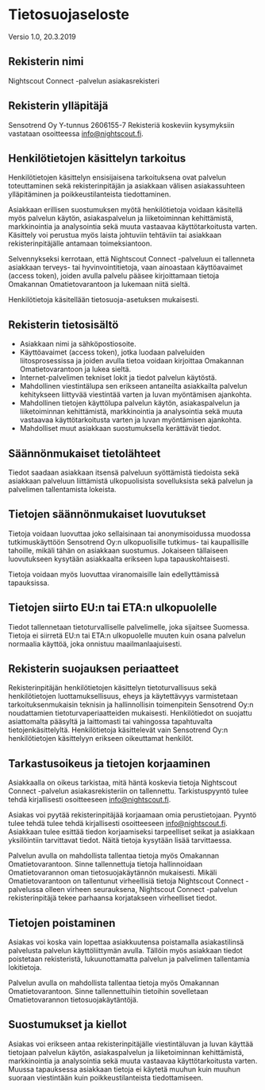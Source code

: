 # Tietosuojaseloste
Versio 1.0, 20.3.2019

## Rekisterin nimi
Nightscout Connect -palvelun asiakasrekisteri

## Rekisterin ylläpitäjä
Sensotrend Oy
Y-tunnus 2606155-7
Rekisteriä koskeviin kysymyksiin vastataan osoitteessa info@nightscout.fi.

## Henkilötietojen käsittelyn tarkoitus
Henkilötietojen käsittelyn ensisijaisena tarkoituksena ovat palvelun toteuttaminen sekä rekisterinpitäjän ja asiakkaan välisen asiakassuhteen ylläpitäminen ja poikkeustilanteista tiedottaminen.

Asiakkaan erillisen suostumuksen myötä henkilötietoja voidaan käsitellä myös palvelun käytön, asiakaspalvelun ja liiketoiminnan kehittämistä, markkinointia ja analysointia sekä muuta vastaavaa käyttötarkoitusta varten. Käsittely voi perustua myös laista johtuviin tehtäviin tai asiakkaan rekisterinpitäjälle antamaan toimeksiantoon.

Selvennykseksi kerrotaan, että Nightscout Connect -palveluun ei tallenneta asiakkaan terveys- tai hyvinvointitietoja, vaan ainoastaan käyttöavaimet (access token), joiden avulla palvelu pääsee kirjoittamaan tietoja Omakannan Omatietovarantoon ja lukemaan niitä sieltä.

Henkilötietoja käsitellään tietosuoja-asetuksen mukaisesti.

## Rekisterin tietosisältö
- Asiakkaan nimi ja sähköpostiosoite.
- Käyttöavaimet (access token), jotka luodaan palveluiden liitosprosessissa ja joiden avulla tietoa voidaan kirjoittaa Omakannan Omatietovarantoon ja lukea sieltä.
- Internet-palvelimen tekniset lokit ja tiedot palvelun käytöstä.
- Mahdollinen viestintälupa sen erikseen antaneilta asiakkailta palvelun kehitykseen liittyvää viestintää varten ja luvan myöntämisen ajankohta.
- Mahdollinen tietojen käyttölupa palvelun käytön, asiakaspalvelun ja liiketoiminnan kehittämistä, markkinointia ja analysointia sekä muuta vastaavaa käyttötarkoitusta varten ja luvan myöntämisen ajankohta.
- Mahdolliset muut asiakkaan suostumuksella kerättävät tiedot.

## Säännönmukaiset tietolähteet
Tiedot saadaan asiakkaan itsensä palveluun syöttämistä tiedoista sekä asiakkaan palveluun liittämistä ulkopuolisista sovelluksista sekä palvelun ja palvelimen tallentamista lokeista.

## Tietojen säännönmukaiset luovutukset
Tietoja voidaan luovuttaa joko sellaisinaan tai anonymisoidussa muodossa tutkimuskäyttöön Sensotrend Oy:n ulkopuolisille tutkimus- tai kaupallisille tahoille, mikäli tähän on asiakkaan suostumus. Jokaiseen tällaiseen luovutukseen kysytään asiakkaalta erikseen lupa tapauskohtaisesti.

Tietoja voidaan myös luovuttaa viranomaisille lain edellyttämissä tapauksissa.

## Tietojen siirto EU:n tai ETA:n ulkopuolelle
Tiedot tallennetaan tietoturvalliselle palvelimelle, joka sijaitsee Suomessa. Tietoja ei siirretä EU:n tai ETA:n ulkopuolelle muuten kuin osana palvelun normaalia käyttöä, joka onnistuu maailmanlaajuisesti.

## Rekisterin suojauksen periaatteet
Rekisterinpitäjän henkilötietojen käsittelyn tietoturvallisuus sekä henkilötietojen luottamuksellisuus, eheys ja käytettävyys varmistetaan tarkoituksenmukaisin teknisin ja hallinnollisin toimenpitein Sensotrend Oy:n noudattamien tietoturvaperiaatteiden mukaisesti. Henkilötiedot on suojattu asiattomalta pääsyltä ja laittomasti tai vahingossa tapahtuvalta tietojenkäsittelyltä. Henkilötietoja käsittelevät vain Sensotrend Oy:n henkilötietojen käsittelyyn erikseen oikeuttamat henkilöt.

## Tarkastusoikeus ja tietojen korjaaminen
Asiakkaalla on oikeus tarkistaa, mitä häntä koskevia tietoja Nightscout Connect -palvelun asiakasrekisteriin on tallennettu. Tarkistuspyyntö tulee tehdä kirjallisesti osoitteeseen info@nightscout.fi.

Asiakas voi pyytää rekisterinpitäjää korjaamaan omia perustietojaan. Pyyntö tulee tehdä tulee tehdä kirjallisesti osoitteeseen info@nightscout.fi. Asiakkaan tulee esittää tiedon korjaamiseksi tarpeelliset seikat ja asiakkaan yksilöintiin tarvittavat tiedot. Näitä tietoja kysytään lisää tarvittaessa.

Palvelun avulla on mahdollista tallentaa tietoja myös Omakannan Omatietovarantoon. Sinne tallennettuja tietoja hallinnoidaan Omatietovarannon oman tietosuojakäytännön mukaisesti. Mikäli Omatietovarantoon on tallentunut virheellisiä tietoja Nightscout Connect -palvelussa olleen virheen seurauksena, Nightscout Connect -palvelun rekisterinpitäjä tekee parhaansa korjatakseen virheelliset tiedot.

## Tietojen poistaminen
Asiakas voi koska vain lopettaa asiakkuutensa poistamalla asiakastilinsä palvelusta palvelun käyttöliittymän avulla. Tällöin myös asiakkaan tiedot poistetaan rekisteristä, lukuunottamatta palvelun ja palvelimen tallentamia lokitietoja.

Palvelun avulla on mahdollista tallentaa tietoja myös Omakannan Omatietovarantoon. Sinne tallennettuihin tietoihin sovelletaan Omatietovarannon tietosuojakäytäntöjä.

## Suostumukset ja kiellot
Asiakas voi erikseen antaa rekisterinpitäjälle viestintäluvan ja luvan käyttää tietojaan palvelun käytön, asiakaspalvelun ja liiketoiminnan kehittämistä, markkinointia ja analysointia sekä muuta vastaavaa käyttötarkoitusta varten. Muussa tapauksessa asiakkaan tietoja ei käytetä muuhun kuin muuhun suoraan viestintään kuin poikkeustilanteista tiedottamiseen.
